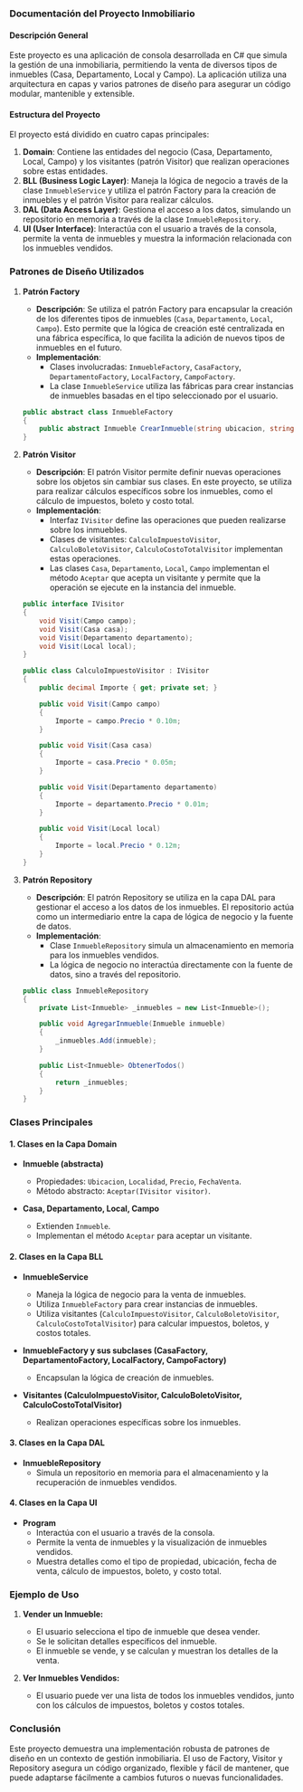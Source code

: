 ### Documentación del Proyecto Inmobiliario

#### Descripción General
Este proyecto es una aplicación de consola desarrollada en C# que simula la gestión de una inmobiliaria, permitiendo la venta de diversos tipos de inmuebles (Casa, Departamento, Local y Campo). La aplicación utiliza una arquitectura en capas y varios patrones de diseño para asegurar un código modular, mantenible y extensible.

#### Estructura del Proyecto

El proyecto está dividido en cuatro capas principales:

1. **Domain**: Contiene las entidades del negocio (Casa, Departamento, Local, Campo) y los visitantes (patrón Visitor) que realizan operaciones sobre estas entidades.
2. **BLL (Business Logic Layer)**: Maneja la lógica de negocio a través de la clase `InmuebleService` y utiliza el patrón Factory para la creación de inmuebles y el patrón Visitor para realizar cálculos.
3. **DAL (Data Access Layer)**: Gestiona el acceso a los datos, simulando un repositorio en memoria a través de la clase `InmuebleRepository`.
4. **UI (User Interface)**: Interactúa con el usuario a través de la consola, permite la venta de inmuebles y muestra la información relacionada con los inmuebles vendidos.

### Patrones de Diseño Utilizados

1. **Patrón Factory**
   - **Descripción**: Se utiliza el patrón Factory para encapsular la creación de los diferentes tipos de inmuebles (`Casa`, `Departamento`, `Local`, `Campo`). Esto permite que la lógica de creación esté centralizada en una fábrica específica, lo que facilita la adición de nuevos tipos de inmuebles en el futuro.
   - **Implementación**:
     - Clases involucradas: `InmuebleFactory`, `CasaFactory`, `DepartamentoFactory`, `LocalFactory`, `CampoFactory`.
     - La clase `InmuebleService` utiliza las fábricas para crear instancias de inmuebles basadas en el tipo seleccionado por el usuario.

   ```csharp
   public abstract class InmuebleFactory
   {
       public abstract Inmueble CrearInmueble(string ubicacion, string localidad, decimal precio, Dictionary<string, object> detalles);
   }
   ```

2. **Patrón Visitor**
   - **Descripción**: El patrón Visitor permite definir nuevas operaciones sobre los objetos sin cambiar sus clases. En este proyecto, se utiliza para realizar cálculos específicos sobre los inmuebles, como el cálculo de impuestos, boleto y costo total.
   - **Implementación**:
     - Interfaz `IVisitor` define las operaciones que pueden realizarse sobre los inmuebles.
     - Clases de visitantes: `CalculoImpuestoVisitor`, `CalculoBoletoVisitor`, `CalculoCostoTotalVisitor` implementan estas operaciones.
     - Las clases `Casa`, `Departamento`, `Local`, `Campo` implementan el método `Aceptar` que acepta un visitante y permite que la operación se ejecute en la instancia del inmueble.

   ```csharp
   public interface IVisitor
   {
       void Visit(Campo campo);
       void Visit(Casa casa);
       void Visit(Departamento departamento);
       void Visit(Local local);
   }
   ```

   ```csharp
   public class CalculoImpuestoVisitor : IVisitor
   {
       public decimal Importe { get; private set; }

       public void Visit(Campo campo)
       {
           Importe = campo.Precio * 0.10m;
       }

       public void Visit(Casa casa)
       {
           Importe = casa.Precio * 0.05m;
       }

       public void Visit(Departamento departamento)
       {
           Importe = departamento.Precio * 0.01m;
       }

       public void Visit(Local local)
       {
           Importe = local.Precio * 0.12m;
       }
   }
   ```

3. **Patrón Repository**
   - **Descripción**: El patrón Repository se utiliza en la capa DAL para gestionar el acceso a los datos de los inmuebles. El repositorio actúa como un intermediario entre la capa de lógica de negocio y la fuente de datos.
   - **Implementación**:
     - Clase `InmuebleRepository` simula un almacenamiento en memoria para los inmuebles vendidos.
     - La lógica de negocio no interactúa directamente con la fuente de datos, sino a través del repositorio.

   ```csharp
   public class InmuebleRepository
   {
       private List<Inmueble> _inmuebles = new List<Inmueble>();

       public void AgregarInmueble(Inmueble inmueble)
       {
           _inmuebles.Add(inmueble);
       }

       public List<Inmueble> ObtenerTodos()
       {
           return _inmuebles;
       }
   }
   ```

### Clases Principales

#### 1. **Clases en la Capa Domain**

- **Inmueble (abstracta)**
  - Propiedades: `Ubicacion`, `Localidad`, `Precio`, `FechaVenta`.
  - Método abstracto: `Aceptar(IVisitor visitor)`.

- **Casa, Departamento, Local, Campo**
  - Extienden `Inmueble`.
  - Implementan el método `Aceptar` para aceptar un visitante.

#### 2. **Clases en la Capa BLL**

- **InmuebleService**
  - Maneja la lógica de negocio para la venta de inmuebles.
  - Utiliza `InmuebleFactory` para crear instancias de inmuebles.
  - Utiliza visitantes (`CalculoImpuestoVisitor`, `CalculoBoletoVisitor`, `CalculoCostoTotalVisitor`) para calcular impuestos, boletos, y costos totales.

- **InmuebleFactory y sus subclases (CasaFactory, DepartamentoFactory, LocalFactory, CampoFactory)**
  - Encapsulan la lógica de creación de inmuebles.

- **Visitantes (CalculoImpuestoVisitor, CalculoBoletoVisitor, CalculoCostoTotalVisitor)**
  - Realizan operaciones específicas sobre los inmuebles.

#### 3. **Clases en la Capa DAL**

- **InmuebleRepository**
  - Simula un repositorio en memoria para el almacenamiento y la recuperación de inmuebles vendidos.

#### 4. **Clases en la Capa UI**

- **Program**
  - Interactúa con el usuario a través de la consola.
  - Permite la venta de inmuebles y la visualización de inmuebles vendidos.
  - Muestra detalles como el tipo de propiedad, ubicación, fecha de venta, cálculo de impuestos, boleto, y costo total.

### Ejemplo de Uso

1. **Vender un Inmueble:**
   - El usuario selecciona el tipo de inmueble que desea vender.
   - Se le solicitan detalles específicos del inmueble.
   - El inmueble se vende, y se calculan y muestran los detalles de la venta.

2. **Ver Inmuebles Vendidos:**
   - El usuario puede ver una lista de todos los inmuebles vendidos, junto con los cálculos de impuestos, boletos y costos totales.

### Conclusión

Este proyecto demuestra una implementación robusta de patrones de diseño en un contexto de gestión inmobiliaria. El uso de Factory, Visitor y Repository asegura un código organizado, flexible y fácil de mantener, que puede adaptarse fácilmente a cambios futuros o nuevas funcionalidades.
